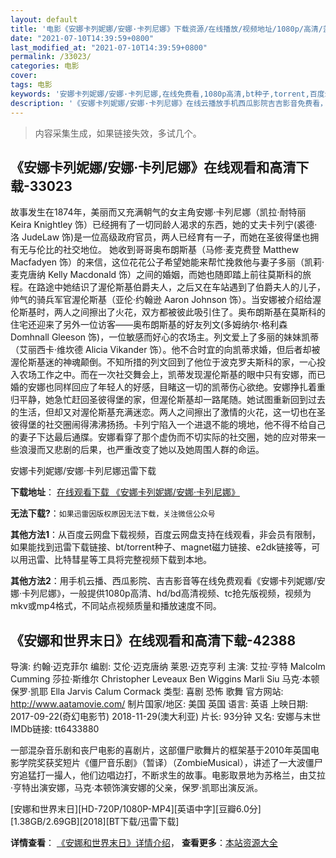 ```yaml
---
layout: default
title: '电影《安娜卡列妮娜/安娜·卡列尼娜》下载资源/在线播放/视频地址/1080p/高清/蓝光'
date: "2021-07-10T14:39:59+0800"
last_modified_at: "2021-07-10T14:39:59+0800"
permalink: /33023/
categories: 电影
cover:
tags: 电影
keywords: '安娜卡列妮娜/安娜·卡列尼娜,在线免费看,1080p高清,bt种子,torrent,百度云盘,magnet,磁力链,迅雷下载资源'
description: '《安娜卡列妮娜/安娜·卡列尼娜》在线云播放手机西瓜影院吉吉影音免费看，1080p高清bd/hd未删减完整版和tc抢先枪版，mkv/mp4格式，附带bt/torrent种子、magnet/磁力链、百度云盘、网盘资源迅雷下载链接'
---
```


>内容采集生成，如果链接失效，多试几个。


## 《安娜卡列妮娜/安娜·卡列尼娜》在线观看和高清下载-33023

故事发生在1874年，美丽而又充满朝气的女主角安娜·卡列尼娜（凯拉&middot;耐特丽 Keira Knightley 饰）已经拥有了一切同龄人渴求的东西，她的丈夫卡列宁(裘德·洛 JudeLaw 饰)是一位高级政府官员，两人已经育有一子，而她在圣彼得堡也拥有无与伦比的社交地位。 她收到哥哥奥布朗斯基（马修&middot;麦克费登 Matthew Macfadyen 饰）的来信，这位花花公子希望她能来帮忙挽救他与妻子多丽（凯莉·麦克唐纳 Kelly Macdonald 饰）之间的婚姻，而她也随即踏上前往莫斯科的旅程。在路途中她结识了渥伦斯基伯爵夫人，之后</span>又在车站遇到了伯爵夫人的儿子，帅气的骑兵军官渥伦斯基（亚伦&middot;约翰逊 Aaron Johnson 饰）。当安娜被介绍给渥伦斯基时，两人之间擦出了火花，双方都被彼此吸引住了。</span>奥布朗斯基在莫斯科的住宅还迎来了另外一位访客&mdash;—奥布朗斯基的好友列文(多姆纳尔·格利森 Domhnall Gleeson 饰)，一位敏感而好心的农场主。列文爱上了多丽的妹妹</span>凯蒂（艾丽西卡&middot;维坎德 Alicia Vikander 饰）。他不合时宜的向凯蒂求婚，但后者却被渥伦斯基迷的神魂颠倒。不知所措的列文回到了他位于波克罗夫斯科的家，一心投入农场</span>工作之中。而在一次社交舞会上，凯蒂发现渥伦斯基的眼中只有安娜，而已婚的安娜也同样回应了年轻人的好感，目睹这一切的凯蒂伤心欲绝。</span>安娜挣扎着重归平静，她急忙赶回圣彼得堡的家，但渥伦斯基却一路尾随。她试图重新回到过去的生活，但却又对渥伦斯基充满迷恋。两人之间擦出了激情的火花，这一切也在圣彼得堡的社交圈闹得沸沸扬扬。卡列宁陷入一个进退不能的境地，他不得不给自己的妻子下达最后通牒。安娜看穿了那个虚伪而不切实际的社交圈，她的应对带来一些浪漫而</span>又悲剧的后果，也严重改变了她以及她周围人群的命运。</span>


安娜卡列妮娜/安娜·卡列尼娜迅雷下载

**下载地址**： [在线观看下载 《安娜卡列妮娜/安娜·卡列尼娜》](https://www.993dy.com//vod-detail-id-15751.html) 


**无法下载?**：`如果迅雷因版权原因无法下载，关注微信公众号 `

**其他方法1**：从百度云网盘下载视频，百度云网盘支持在线观看，非会员有限制，如果能找到迅雷下载链接、bt/torrent种子、magnet磁力链接、e2dk链接等，可以用迅雷、比特彗星等工具将完整视频下载到本地。

**其他方法2**：用手机云播、西瓜影院、吉吉影音等在线免费观看《安娜卡列妮娜/安娜·卡列尼娜》，一般提供1080p高清、hd/bd高清视频、tc抢先版视频，视频为mkv或mp4格式，不同站点视频质量和播放速度不同。


## 《安娜和世界末日》在线观看和高清下载-42388

导演: 约翰·迈克菲尔 编剧: 艾伦·迈克唐纳 莱恩·迈克亨利 主演: 艾拉·亨特 Malcolm Cumming 莎拉·斯维尔 Christopher Leveaux Ben Wiggins Marli Siu 马克·本顿 保罗·凯耶 Ella Jarvis Calum Cormack 类型: 喜剧 恐怖 歌舞 官方网站: http://www.aatamovie.com/ 制片国家/地区: 美国 英国 语言: 英语 上映日期: 2017-09-22(奇幻电影节) 2018-11-29(澳大利亚) 片长: 93分钟 又名: 安娜与末世 IMDb链接: tt6433880

一部混杂音乐剧和丧尸电影的喜剧片，这部僵尸歌舞片的框架基于2010年英国电影学院奖获奖短片《僵尸音乐剧》（暂译）（ZombieMusical），讲述了一大波僵尸穷追猛打一撮人，他们边唱边打，不断求生的故事。电影取景地为苏格兰，由艾拉·亨特出演安娜，马克·本顿饰演安娜的父亲，保罗·凯耶出演反派。


[安娜和世界末日][HD-720P/1080P-MP4][英语中字][豆瓣6.0分][1.38GB/2.69GB][2018][BT下载/迅雷下载]

**详情查看**： [《安娜和世界末日》详情介绍](/movie/42388/)， **查看更多**：[本站资源大全](/movie/t/all/)

